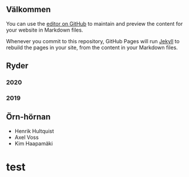 ## Välkommen

You can use the [editor on GitHub](https://github.com/vossaxel/inkomp/edit/gh-pages/index.md) to maintain and preview the content for your website in Markdown files.

Whenever you commit to this repository, GitHub Pages will run [Jekyll](https://jekyllrb.com/) to rebuild the pages in your site, from the content in your Markdown files.

## Ryder

### 2020

### 2019

## Örn-hörnan

- Henrik Hultquist
- Axel Voss
- Kim Haapamäki

# test
